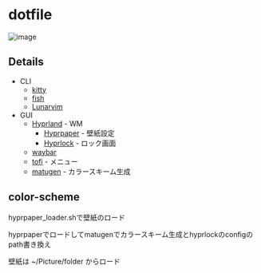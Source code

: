 # dotfile

![image](https://github.com/user-attachments/assets/d5c65219-5ef8-494b-aa97-6ad6819d8bfc)


## Details

- CLI
    - [kitty](https://sw.kovidgoyal.net/kitty/)
    - [fish](https://fishshell.com/)
    - [Lunarvim](https://www.lunarvim.org/)
- GUI
    - [Hyprland](https://hyprland.org/) - WM
        - [Hyprpaper](https://github.com/hyprwm/hyprpaper) - 壁紙設定
        - [Hyprlock](https://github.com/hyprwm/hyprlock) - ロック画面
    - [waybar](https://github.com/Alexays/Waybar)
    - [tofi](https://github.com/philj56/tofi) - メニュー
    - [matugen](https://github.com/InioX/matugen) - カラースキーム生成
 
## color-scheme
hyprpaper_loader.shで壁紙のロード

hyprpaperでロードしてmatugenでカラースキーム生成とhyprlockのconfigのpath書き換え


壁紙は ~/Picture/folder からロード

